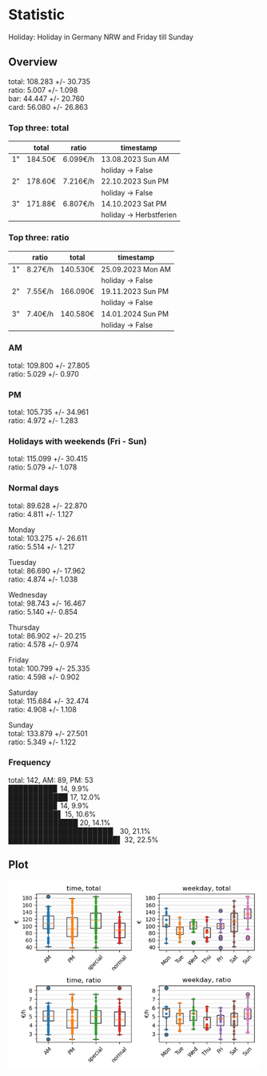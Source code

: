 # Statistic  
Holiday: Holiday in Germany NRW and Friday till Sunday  
## Overview  
total: 108.283 +/- 30.735  
ratio:   5.007 +/-  1.098  
bar:    44.447 +/- 20.760  
card:   56.080 +/- 26.863  
  
  
### Top three: total  
&nbsp;|total|ratio|timestamp
---|---|---|---
1"|184.50€|6.099€/h|13.08.2023 Sun AM
&nbsp;|&nbsp;|&nbsp;|holiday -> False
2"|178.60€|7.216€/h|22.10.2023 Sun PM
&nbsp;|&nbsp;|&nbsp;|holiday -> False
3"|171.88€|6.807€/h|14.10.2023 Sat PM
&nbsp;|&nbsp;|&nbsp;|holiday -> Herbstferien
  
  
### Top three: ratio  
&nbsp;|ratio|total|timestamp
---|---|---|---
1"| 8.27€/h|140.530€|25.09.2023 Mon AM
&nbsp;|&nbsp;|&nbsp;|holiday -> False
2"| 7.55€/h|166.090€|19.11.2023 Sun PM
&nbsp;|&nbsp;|&nbsp;|holiday -> False
3"| 7.40€/h|140.580€|14.01.2024 Sun PM
&nbsp;|&nbsp;|&nbsp;|holiday -> False
  
  
### AM  
total: 109.800 +/- 27.805  
ratio:   5.029 +/-  0.970  
  
### PM  
total: 105.735 +/- 34.961  
ratio:   4.972 +/-  1.283  
  
  
### Holidays with weekends (Fri - Sun)  
total: 115.099 +/- 30.415  
ratio:   5.079 +/-  1.078  
  
### Normal days  
total:  89.628 +/- 22.870  
ratio:   4.811 +/-  1.127  
  
  
Monday  
total: 103.275 +/- 26.611  
ratio:   5.514 +/-  1.217  
  
Tuesday  
total:  86.690 +/- 17.962  
ratio:   4.874 +/-  1.038  
  
Wednesday  
total:  98.743 +/- 16.467  
ratio:   5.140 +/-  0.854  
  
Thursday  
total:  86.902 +/- 20.215  
ratio:   4.578 +/-  0.974  
  
Friday  
total: 100.799 +/- 25.335  
ratio:   4.598 +/-  0.902  
  
Saturday  
total: 115.684 +/- 32.474  
ratio:   4.908 +/-  1.108  
  
Sunday  
total: 133.879 +/- 27.501  
ratio:   5.349 +/-  1.122  
  
  
### Frequency  
total: 142, AM: 89, PM: 53  
█████████▊ 14, 9.9%  
███████████▉ 17, 12.0%  
█████████▊ 14, 9.9%  
██████████▌ 15, 10.6%  
██████████████ 20, 14.1%  
█████████████████████▏ 30, 21.1%  
██████████████████████▌ 32, 22.5%  
  
  
## Plot  
![Image](harvest.png)